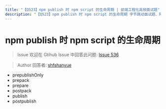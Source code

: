 ```yaml
---
title: "【Q523】npm publish 时 npm script 的生命周期 | 前端工程化高频面试题"
description: "【Q523】npm publish 时 npm script 的生命周期 字节跳动面试题、阿里腾讯面试题、美团小米面试题。"
---
```


# npm publish 时 npm script 的生命周期

> Issue
> 欢迎在 Gtihub Issue 中回答此问题: [Issue 536](https://github.com/shfshanyue/Daily-Question/issues/536)

> Author
> 回答者: [shfshanyue](https://github.com/shfshanyue)

- prepublishOnly
- prepack
- prepare
- postpack
- publish
- postpublish

